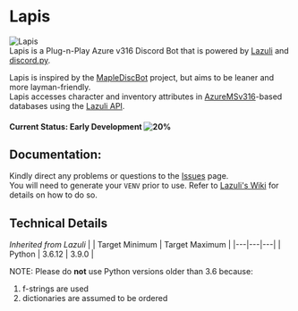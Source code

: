 # Lapis
![Lapis](https://i.imgur.com/EqcM95J.png)  
Lapis is a Plug-n-Play Azure v316 Discord Bot that is powered by [Lazuli](https://github.com/TEAM-SPIRIT-Productions/Lazuli) and [discord.py](https://github.com/Rapptz/discord.py).

Lapis is inspired by the [MapleDiscBot](https://github.com/Bratah123/MapleDiscBot) project, but aims to be leaner and more layman-friendly.  
Lapis accesses character and inventory attributes in [AzureMSv316](https://github.com/SoulGirlJP/AzureV316)-based databases using the [Lazuli API](https://team-spirit-productions.github.io/Lazuli/reference/lazuli/).  


#### Current Status: **Early Development**  ![20%](https://progress-bar.dev/20)

## Documentation:
Kindly direct any problems or questions to the [Issues](https://github.com/TEAM-SPIRIT-Productions/Lapis/issues) page.  
You will need to generate your `VENV` prior to use. Refer to [Lazuli's Wiki](https://github.com/TEAM-SPIRIT-Productions/Lazuli/wiki/Technical-Details#step-1-generate-the-virtual-environment) for details on how to do so.  

## Technical Details
*Inherited from Lazuli*
|  | Target Minimum | Target Maximum |
|---|---|---|
| Python | 3.6.12 | 3.9.0 |

NOTE: Please do **not** use Python versions older than 3.6 because:
1. f-strings are used
2. dictionaries are assumed to be ordered
